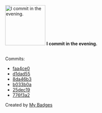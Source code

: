 <img src="https://my-badges.github.io/my-badges/evening-commits.png" alt="I commit in the evening." title="I commit in the evening." width="128">
<strong>I commit in the evening.</strong>
<br><br>

Commits:

- <a href="https://github.com/wish13yt/wish13yt/commit/faa4ce0c545d0fecbf5dd46ec87077fea2c13b98">faa4ce0</a>
- <a href="https://github.com/wish13yt/website/commit/d1dad55a29385b6568d834f84378b908c7303b83">d1dad55</a>
- <a href="https://github.com/wish13yt/website/commit/8da46b35b573b675a2c4f080a54f957a834e570c">8da46b3</a>
- <a href="https://github.com/wish13yt/website/commit/b033b0aaf8d58187d11c64da1759b30c4ea65c62">b033b0a</a>
- <a href="https://github.com/wish13yt/website/commit/25dec19f1e7238732741aba9b32089aadd5c64b4">25dec19</a>
- <a href="https://github.com/wish13yt/Svelte-Testing/commit/776f3a2b1aeecb4fa5c2ffb2c9da4aa9207bff84">776f3a2</a>


Created by <a href="https://github.com/my-badges/my-badges">My Badges</a>